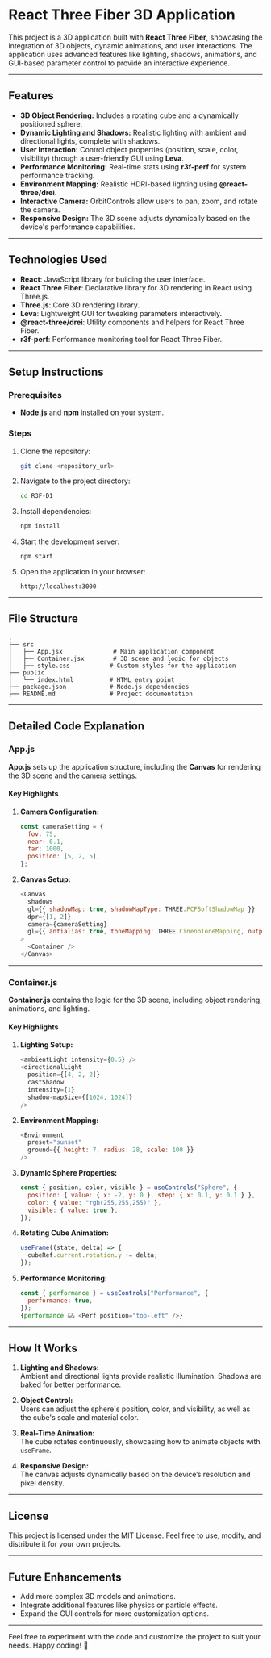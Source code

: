 # React Three Fiber 3D Application  

This project is a 3D application built with **React Three Fiber**, showcasing the integration of 3D objects, dynamic animations, and user interactions. The application uses advanced features like lighting, shadows, animations, and GUI-based parameter control to provide an interactive experience.  

---

## Features  

- **3D Object Rendering:** Includes a rotating cube and a dynamically positioned sphere.  
- **Dynamic Lighting and Shadows:** Realistic lighting with ambient and directional lights, complete with shadows.  
- **User Interaction:** Control object properties (position, scale, color, visibility) through a user-friendly GUI using **Leva**.  
- **Performance Monitoring:** Real-time stats using **r3f-perf** for system performance tracking.  
- **Environment Mapping:** Realistic HDRI-based lighting using **@react-three/drei**.  
- **Interactive Camera:** OrbitControls allow users to pan, zoom, and rotate the camera.  
- **Responsive Design:** The 3D scene adjusts dynamically based on the device's performance capabilities.  

---

## Technologies Used  

- **React**: JavaScript library for building the user interface.  
- **React Three Fiber**: Declarative library for 3D rendering in React using Three.js.  
- **Three.js**: Core 3D rendering library.  
- **Leva**: Lightweight GUI for tweaking parameters interactively.  
- **@react-three/drei**: Utility components and helpers for React Three Fiber.  
- **r3f-perf**: Performance monitoring tool for React Three Fiber.  

---

## Setup Instructions  

### Prerequisites  

- **Node.js** and **npm** installed on your system.  

### Steps  

1. Clone the repository:  
   ```bash  
   git clone <repository_url>  
   ```

2. Navigate to the project directory:  
   ```bash  
   cd R3F-D1 
   ```

3. Install dependencies:  
   ```bash  
   npm install  
   ```

4. Start the development server:  
   ```bash  
   npm start  
   ```

5. Open the application in your browser:  
   ```  
   http://localhost:3000  
   ```

---

## File Structure  

```  
.  
├── src  
│   ├── App.jsx              # Main application component  
│   ├── Container.jsx        # 3D scene and logic for objects  
│   ├── style.css           # Custom styles for the application  
├── public  
│   └── index.html          # HTML entry point  
├── package.json            # Node.js dependencies  
├── README.md               # Project documentation  
```

---

## Detailed Code Explanation  

### App.js  

**App.js** sets up the application structure, including the **Canvas** for rendering the 3D scene and the camera settings.  

#### Key Highlights  

1. **Camera Configuration:**  
   ```javascript  
   const cameraSetting = {  
     fov: 75,  
     near: 0.1,  
     far: 1000,  
     position: [5, 2, 5],  
   };  
   ```

2. **Canvas Setup:**  
   ```javascript  
   <Canvas  
     shadows  
     gl={{ shadowMap: true, shadowMapType: THREE.PCFSoftShadowMap }}  
     dpr={[1, 2]}  
     camera={cameraSetting}  
     gl={{ antialias: true, toneMapping: THREE.CineonToneMapping, outputEncoding: THREE.sRGBEncoding }}  
   >  
     <Container />  
   </Canvas>  
   ```

---

### Container.js  

**Container.js** contains the logic for the 3D scene, including object rendering, animations, and lighting.  

#### Key Highlights  

1. **Lighting Setup:**  
   ```javascript  
   <ambientLight intensity={0.5} />  
   <directionalLight  
     position={[4, 2, 2]}  
     castShadow  
     intensity={1}  
     shadow-mapSize={[1024, 1024]}  
   />  
   ```

2. **Environment Mapping:**  
   ```javascript  
   <Environment  
     preset="sunset"  
     ground={{ height: 7, radius: 28, scale: 100 }}  
   />  
   ```

3. **Dynamic Sphere Properties:**  
   ```javascript  
   const { position, color, visible } = useControls("Sphere", {  
     position: { value: { x: -2, y: 0 }, step: { x: 0.1, y: 0.1 } },  
     color: { value: "rgb(255,255,255)" },  
     visible: { value: true },  
   });  
   ```

4. **Rotating Cube Animation:**  
   ```javascript  
   useFrame((state, delta) => {  
     cubeRef.current.rotation.y += delta;  
   });  
   ```

5. **Performance Monitoring:**  
   ```javascript  
   const { performance } = useControls("Performance", {  
     performance: true,  
   });  
   {performance && <Perf position="top-left" />}  
   ```

---

## How It Works  

1. **Lighting and Shadows:**  
   Ambient and directional lights provide realistic illumination. Shadows are baked for better performance.  

2. **Object Control:**  
   Users can adjust the sphere's position, color, and visibility, as well as the cube's scale and material color.  

3. **Real-Time Animation:**  
   The cube rotates continuously, showcasing how to animate objects with `useFrame`.  

4. **Responsive Design:**  
   The canvas adjusts dynamically based on the device’s resolution and pixel density.  

---

## License  

This project is licensed under the MIT License. Feel free to use, modify, and distribute it for your own projects.  

---

## Future Enhancements  

- Add more complex 3D models and animations.  
- Integrate additional features like physics or particle effects.  
- Expand the GUI controls for more customization options.  

---  

Feel free to experiment with the code and customize the project to suit your needs. Happy coding! 🚀  
